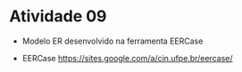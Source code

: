 # Atividade 09

- Modelo ER desenvolvido na ferramenta EERCase

- EERCase https://sites.google.com/a/cin.ufpe.br/eercase/